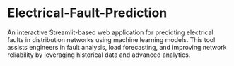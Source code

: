 # Electrical-Fault-Prediction
An interactive Streamlit-based web application for predicting electrical faults in distribution networks using machine learning models. This tool assists engineers in fault analysis, load forecasting, and improving network reliability by leveraging historical data and advanced analytics.
